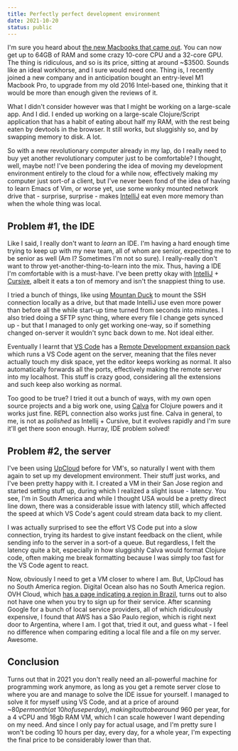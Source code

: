 ```yaml
---
title: Perfectly perfect development environment
date: 2021-10-20
status: public
---
```


I'm sure you heard about [the new Macbooks that came out](https://www.apple.com/macbook-pro-14-and-16/). You can now get up to 64GB of RAM and some crazy 10-core CPU and a 32-core GPU. The thing is ridiculous, and so is its price, sitting at around ~$3500. Sounds like an ideal workhorse, and I sure would need one. Thing is, I recently joined a new company and in anticipation bought an entry-level M1 Macbook Pro, to upgrade from my old 2016 Intel-based one, thinking that it would be more than enough given the reviews of it.

What I didn't consider however was that I might be working on a large-scale app. And I did. I ended up working on a large-scale Clojure/Script application that has a habit of eating about half my RAM, with the rest being eaten by devtools in the browser. It still works, but sluggishly so, and by swapping memory to disk. A lot.

So with a new revolutionary computer already in my lap, do I really need to buy yet another revolutionary computer just to be comfortable? I thought, well, maybe not! I've been pondering the idea of moving my development environment entirely to the cloud for a while now, effectively making my computer just sort-of a client, but I've never been fond of the idea of having to learn Emacs of Vim, or worse yet, use some wonky mounted network drive that - surprise, surprise - makes [IntelliJ](https://www.jetbrains.com/idea/) eat even more memory than when the whole thing was local. 

## Problem #1, the IDE

Like I said, I really don't want to _learn_ an IDE. I'm having a hard enough time trying to keep up with my new team, all of whom are senior, expecting me to be senior as well (Am I? Sometimes I'm not so sure). I really-really don't want to throw yet-another-thing-to-learn into the mix. Thus, having a IDE I'm comfortable with is a must-have. I've been pretty okay with [IntelliJ](https://www.jetbrains.com/idea/) + [Cursive](https://cursive-ide.com), albeit it eats a ton of memory and isn't the snappiest thing to use. 

I tried a bunch of things, like using [Mountan Duck](https://cursive-ide.com) to mount the SSH connection locally as a drive, but that made IntelliJ use even more power than before all the while start-up time turned from seconds into minutes. I also tried doing a SFTP sync thing, where every file I change gets synced up - but that I managed to only get working one-way, so if something changed on-server it wouldn't sync back down to me. Not ideal either.

Eventually I learnt that [VS Code](https://code.visualstudio.com/) has a [Remote Development expansion pack](https://code.visualstudio.com/docs/remote/remote-overview) which runs a VS Code agent on the server, meaning that the files never actually touch my disk space, yet the editor keeps working as normal. It also automatically forwards all the ports, effectively making the remote server into my localhost. This stuff is crazy good, considering all the extensions and such keep also working as normal. 

Too good to be true? I tried it out a bunch of ways, with my own open source projects and a big work one, using [Calva](https://marketplace.visualstudio.com/items?itemName=betterthantomorrow.calva) for Clojure powers and it works just fine. REPL connection also works just fine. Calva in general, to me, is not as _polished_ as Intellij + Cursive, but it evolves rapidly and I'm sure it'll get there soon enough. Hurray, IDE problem solved!

## Problem #2, the server

I've been using [UpCloud](https://upcloud.com) before for VM's, so naturally I went with them again to set up my development environment. Their stuff just works, and I've been pretty happy with it. I created a VM in their San Jose region and started setting stuff up, during which I realized a slight issue - latency. You see, I'm in South America and while I thought USA would be a pretty direct line down, there was a considerable issue with latency still, which affected the speed at which VS Code's agent could stream data back to my client. 

I was actually surprised to see the effort VS Code put into a slow connection, trying its hardest to give instant feedback on the client, while sending info to the server in a sort-of a queue. But regardless, I felt the latency quite a bit, especially in how sluggishly Calva would format Clojure code, often making me break formatting because I was simply too fast for the VS Code agent to react.

Now, obviously I need to get a VM closer to where I am. But, UpCloud has no South America region. Digital Ocean also has no South America region. OVH Cloud, which [has a page indicating a region in Brazil](https://www.ovhcloud.com/en/vps/vps-brasil/), turns out to also not have one when you try to sign up for their service. After scanning Google for a bunch of local service providers, all of which ridiculously expensive, I found that AWS has a São Paulo region, which is right next door to Argentina, where I am. I got that, tried it out, and guess what - I feel no difference when comparing editing a local file and a file on my server. Awesome.

## Conclusion

Turns out that in 2021 you don't really need an all-powerful machine for programming work anymore, as long as you get a remote server close to where you are and manage to solve the IDE issue for yourself. I managed to solve it for myself using VS Code, and at a price of around ~$80 per month (at ~10h of use per day), making it out to be around ~$960 per year, for a 4 vCPU and 16gb RAM VM, which I can scale however I want depending on my need. And since I only pay for actual usage, and I'm pretty sure I won't be coding 10 hours per day, every day, for a whole year, I'm expecting the final price to be considerably lower than that.